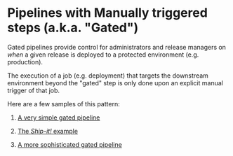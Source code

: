 # Pipelines with Manually triggered steps (a.k.a. "Gated")

Gated pipelines provide control for administrators and release managers on *when* a given release is deployed to a protected environment (e.g. production).

The execution of a job (e.g. deployment) that targets the downstream environment beyond the "gated" step is only done upon an explicit manual trigger of that job.

Here are a few samples of this pattern:

1. [A very simple gated pipeline](01-simple)  

1. [The _Ship-it!_ example](02-shipit)  

1. [A more sophisticated gated pipeline](03-shipit-enhanced)  
